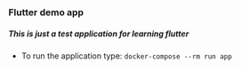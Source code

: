 ### Flutter demo app
##### This is just a test application for learning flutter
  + To run the application type: `docker-compose --rm run app`
